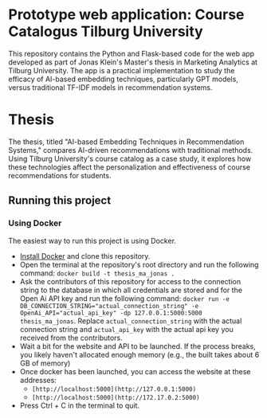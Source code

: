 # Prototype web application: Course Catalogus Tilburg University
This repository contains the Python and Flask-based code for the web app developed as part of Jonas Klein's Master's thesis in Marketing Analytics at Tilburg University. The app is a practical implementation to study the efficacy of AI-based embedding techniques, particularly GPT models, versus traditional TF-IDF models in recommendation systems.

# Thesis
The thesis, titled "AI-based Embedding Techniques in Recommendation Systems," compares AI-driven recommendations with traditional methods. Using Tilburg University's course catalog as a case study, it explores how these technologies affect the personalization and effectiveness of course recommendations for students.

## Running this project

### Using Docker

The easiest way to run this project is using Docker.

- [Install Docker](docs/install_docker.md) and clone this repository.
- Open the terminal at the repository's root directory and run the following command: `docker build -t thesis_ma_jonas .`
- Ask the contributors of this repository for access to the connection string to the database in which all credentials are stored and for the Open Ai API key and run the following command: `docker run -e DB_CONNECTION_STRING="actual_connection_string" -e OpenAi_API="actual_api_key" -dp 127.0.0.1:5000:5000 thesis_ma_jonas`. Replace `actual_connection_string` with the actual connection string and `actual_api_key` with the actual api key you received from the contributors.
- Wait a bit for the website and API to be launched. If the process breaks, you likely haven't allocated enough memory (e.g., the built takes about 6 GB of memory)
- Once docker has been launched, you can access the website at these addresses:
    - `[http://localhost:5000](http://127.0.0.1:5000)`
    - `[http://localhost:5000](http://172.17.0.2:5000)`
- Press Ctrl + C in the terminal to quit.
